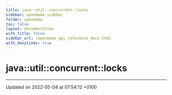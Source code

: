 ```yaml
---
title: java::util::concurrent::locks
sidebar: openmama_sidebar
folder: openmama
toc: false
layout: documentation
with_title: false
sidebar_url: /openmama_api_reference_docs.html
with_doxylinks: true
---
```


# java::util::concurrent::locks








-------------------------------

Updated on 2022-05-04 at 07:54:12 +0100